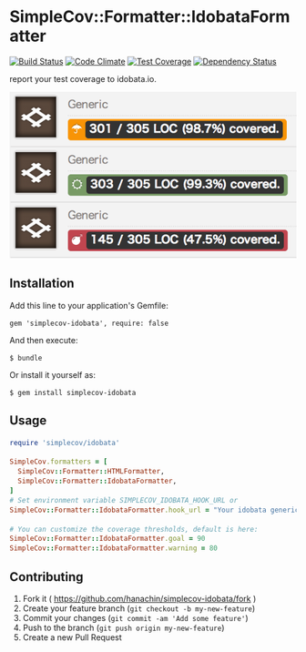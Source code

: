 # SimpleCov::Formatter::IdobataFormatter

[![Build Status](https://travis-ci.org/hanachin/simplecov-idobata.svg)](https://travis-ci.org/hanachin/simplecov-idobata)
[![Code Climate](https://codeclimate.com/github/hanachin/simplecov-idobata/badges/gpa.svg)](https://codeclimate.com/github/hanachin/simplecov-idobata)
[![Test Coverage](https://codeclimate.com/github/hanachin/simplecov-idobata/badges/coverage.svg)](https://codeclimate.com/github/hanachin/simplecov-idobata)
[![Dependency Status](https://gemnasium.com/hanachin/simplecov-idobata.svg)](https://gemnasium.com/hanachin/simplecov-idobata)

report your test coverage to idobata.io.

![simplecov-idobata screenshot](simplecov-idobata.png)

## Installation

Add this line to your application's Gemfile:

    gem 'simplecov-idobata', require: false

And then execute:

    $ bundle

Or install it yourself as:

    $ gem install simplecov-idobata

## Usage

``` ruby
require 'simplecov/idobata'

SimpleCov.formatters = [
  SimpleCov::Formatter::HTMLFormatter,
  SimpleCov::Formatter::IdobataFormatter,
]
# Set environment variable SIMPLECOV_IDOBATA_HOOK_URL or
SimpleCov::Formatter::IdobataFormatter.hook_url = "Your idobata generic webhook endpoint url"

# You can customize the coverage thresholds, default is here:
SimpleCov::Formatter::IdobataFormatter.goal = 90
SimpleCov::Formatter::IdobataFormatter.warning = 80
```

## Contributing

1. Fork it ( https://github.com/hanachin/simplecov-idobata/fork )
2. Create your feature branch (`git checkout -b my-new-feature`)
3. Commit your changes (`git commit -am 'Add some feature'`)
4. Push to the branch (`git push origin my-new-feature`)
5. Create a new Pull Request
